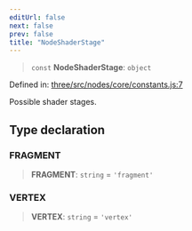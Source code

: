```yaml
---
editUrl: false
next: false
prev: false
title: "NodeShaderStage"
---
```


> `const` **NodeShaderStage**: `object`

Defined in: [three/src/nodes/core/constants.js:7](https://github.com/DefinitelyMaybe/three-i18n/blob/fa57b79433d1c349ffb23a78727299c8d4190136/three/src/nodes/core/constants.js#L7)

Possible shader stages.

## Type declaration

### FRAGMENT

> **FRAGMENT**: `string` = `'fragment'`

### VERTEX

> **VERTEX**: `string` = `'vertex'`
